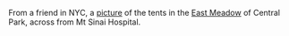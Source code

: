 From a friend in NYC, a <a href="http://scripting.com/images/2020/03/30/tentsInCentralPark.png">picture</a> of the tents in the <a href="https://www.centralparknyc.org/attractions/east-meadow">East Meadow</a> of Central Park, across from Mt Sinai Hospital.
